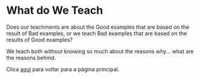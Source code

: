 # What do We Teach

Does our teachments are about the Good examples that are based on the result of Bad examples, or we teach Bad examples that are based on the results of Good examples?

We teach both without knowing so much about the reasons why... what are the reasons behind.

Clica [aqui](../README.md) para voltar para a página principal.
